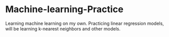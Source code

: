 # Machine-learning-Practice
Learning machine learning on my own. Practicing linear regression models, will be learning k-nearest neighbors and other models.
